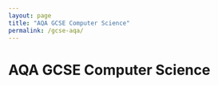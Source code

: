 ```yaml
---
layout: page
title: "AQA GCSE Computer Science"
permalink: /gcse-aqa/
---
```


<h1>AQA GCSE Computer Science</h1>




























